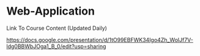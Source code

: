 # Web-Application
Link To Course Content (Updated Daily)

https://docs.google.com/presentation/d/1tO99EBFWK34Igo4Zh_WolJf7V-ldg0BBWbJOga1_B_0/edit?usp=sharing
